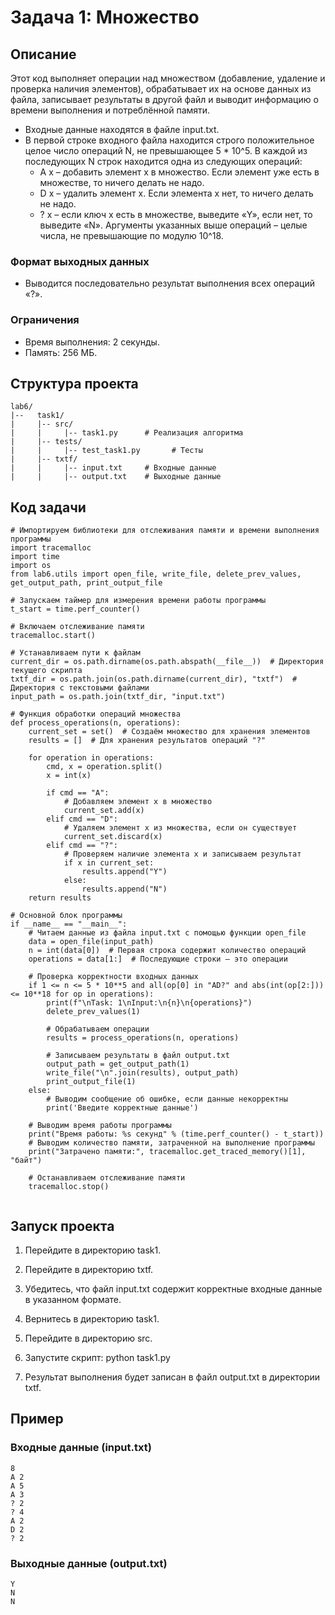 # Задача 1: Множество

## Описание

Этот код выполняет операции над множеством (добавление, удаление и проверка наличия элементов), обрабатывает их на основе данных из файла, записывает результаты в другой файл и выводит информацию о времени выполнения и потреблённой памяти.
- Входные данные находятся в файле input.txt.
- В первой строке входного файла находится строго положительное целое число операций N, не превышающее
5 * 10^5. В каждой из последующих N строк находится одна из следующих операций:
  - A x – добавить элемент x в множество. Если элемент уже есть в множестве, то ничего делать не надо.
  - D x – удалить элемент x. Если элемента x нет, то ничего делать не надо.
  - ? x – если ключ x есть в множестве, выведите «Y», если нет, то выведите «N».
  Аргументы указанных выше операций – целые числа, не превышающие по модулю 10^18.

### Формат выходных данных
- Выводится последовательно результат выполнения всех операций «?».

### Ограничения
- Время выполнения: 2 секунды.
- Память: 256 МБ.

## Структура проекта
```
lab6/
|--   task1/
|     |-- src/
|     |     |-- task1.py      # Реализация алгоритма
|     |-- tests/
|     |     |-- test_task1.py       # Тесты
|     |-- txtf/
|     |     |-- input.txt     # Входные данные
|     |     |-- output.txt    # Выходные данные
```
## Код задачи
```
# Импортируем библиотеки для отслеживания памяти и времени выполнения программы
import tracemalloc
import time
import os
from lab6.utils import open_file, write_file, delete_prev_values, get_output_path, print_output_file

# Запускаем таймер для измерения времени работы программы
t_start = time.perf_counter()

# Включаем отслеживание памяти
tracemalloc.start()

# Устанавливаем пути к файлам
current_dir = os.path.dirname(os.path.abspath(__file__))  # Директория текущего скрипта
txtf_dir = os.path.join(os.path.dirname(current_dir), "txtf")  # Директория с текстовыми файлами
input_path = os.path.join(txtf_dir, "input.txt")

# Функция обработки операций множества
def process_operations(n, operations):
    current_set = set()  # Создаём множество для хранения элементов
    results = []  # Для хранения результатов операций "?"

    for operation in operations:
        cmd, x = operation.split()
        x = int(x)

        if cmd == "A":
            # Добавляем элемент x в множество
            current_set.add(x)
        elif cmd == "D":
            # Удаляем элемент x из множества, если он существует
            current_set.discard(x)
        elif cmd == "?":
            # Проверяем наличие элемента x и записываем результат
            if x in current_set:
                results.append("Y")
            else:
                results.append("N")
    return results

# Основной блок программы
if __name__ == "__main__":
    # Читаем данные из файла input.txt с помощью функции open_file
    data = open_file(input_path)
    n = int(data[0])  # Первая строка содержит количество операций
    operations = data[1:]  # Последующие строки — это операции

    # Проверка корректности входных данных
    if 1 <= n <= 5 * 10**5 and all(op[0] in "AD?" and abs(int(op[2:])) <= 10**18 for op in operations):
        print(f"\nTask: 1\nInput:\n{n}\n{operations}")
        delete_prev_values(1)

        # Обрабатываем операции
        results = process_operations(n, operations)

        # Записываем результаты в файл output.txt
        output_path = get_output_path(1)
        write_file("\n".join(results), output_path)
        print_output_file(1)
    else:
        # Выводим сообщение об ошибке, если данные некорректны
        print('Введите корректные данные')

    # Выводим время работы программы
    print("Время работы: %s секунд" % (time.perf_counter() - t_start))
    # Выводим количество памяти, затраченной на выполнение программы
    print("Затрачено памяти:", tracemalloc.get_traced_memory()[1], "байт")

    # Останавливаем отслеживание памяти
    tracemalloc.stop()


```
## Запуск проекта

1. Перейдите в директорию task1.
2. Перейдите в директорию txtf.
3. Убедитесь, что файл input.txt содержит корректные входные данные в указанном формате.
4. Вернитесь в директорию task1.
5. Перейдите в директорию src.
6. Запустите скрипт:
      python task1.py
   
7. Результат выполнения будет записан в файл output.txt в директории txtf.

## Пример

### Входные данные (input.txt)
```
8
A 2
A 5
A 3
? 2
? 4
A 2
D 2
? 2
```


### Выходные данные (output.txt)
```
Y
N
N
```
